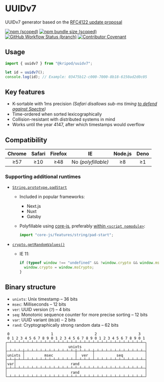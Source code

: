 # UUIDv7

UUIDv7 generator based on the [RFC4122 update proposal](https://www.ietf.org/id/draft-peabody-dispatch-new-uuid-format-01.html)

[![npm (scoped)](https://img.shields.io/npm/v/@kripod/uuidv7)](https://www.npmjs.com/package/@kripod/uuidv7)
[![npm bundle size (scoped)](https://img.shields.io/bundlephobia/minzip/@kripod/uuidv7)](https://bundlephobia.com/package/@kripod/uuidv7)
[![GitHub Workflow Status (branch)](https://img.shields.io/github/workflow/status/kripod/uuidv7/Node.js%20CI/main)](https://github.com/kripod/uuidv7/actions/workflows/node-ci.yaml)
[![Contributor Covenant](https://img.shields.io/badge/Contributor%20Covenant-2.1-4baaaa.svg)](./CODE_OF_CONDUCT.md)

## Usage

```js
import { uuidv7 } from "@kripod/uuidv7";

let id = uuidv7();
console.log(id); // Example: 03475b12-c000-7000-8b18-6150ad2d0c05
```

## Key features

- K-sortable with 1ms precision _(Safari disallows sub-ms timing [to defend against Spectre](https://webkit.org/blog/8048/what-spectre-and-meltdown-mean-for-webkit/))_
- Time-ordered when sorted lexicographically
- Collision-resistant with distributed systems in mind
- Works until the year 4147, after which timestamps would overflow

## Compatibility

| Chrome | Safari | Firefox |         IE          | Node.js | Deno |
| :----: | :----: | :-----: | :-----------------: | :-----: | :--: |
|  ≥57   |  ≥10   |   ≥48   | No _(polyfillable)_ |   ≥8    |  ≥1  |

### Supporting additional runtimes

- [`String.prototype.padStart`](https://caniuse.com/pad-start-end)

  - Included in popular frameworks:

    - Next.js
    - Nuxt
    - Gatsby

  - Polyfillable using [core-js](https://github.com/zloirock/core-js), preferably [within `<script nomodule>`](https://3perf.com/blog/polyfills/#modulenomodule):

    ```js
    import "core-js/features/string/pad-start";
    ```

- [`crypto.getRandomValues()`](https://caniuse.com/getrandomvalues)

  - IE 11:

    ```js
    if (typeof window !== "undefined" && !window.crypto && window.msCrypto) {
      window.crypto = window.msCrypto;
    }
    ```

## Binary structure

- `unixts`: Unix timestamp – 36 bits
- `msec`: Milliseconds – 12 bits
- `ver`: UUID version (`7`) – 4 bits
- `seq`: Monotonic sequence counter for more precise sorting – 12 bits
- `var`: UUID variant (`0b10`) – 2 bits
- `rand`: Cryptographically strong random data – 62 bits

<div aria-hidden="true">

```
 0                   1                   2                   3
 0 1 2 3 4 5 6 7 8 9 0 1 2 3 4 5 6 7 8 9 0 1 2 3 4 5 6 7 8 9 0 1
┌─┴─┴─┴─┴─┴─┴─┴─┴─┴─┴─┴─┴─┴─┴─┴─┴─┴─┴─┴─┴─┴─┴─┴─┴─┴─┴─┴─┴─┴─┴─┴─┐
│                            unixts                             │
├─┴─┴─┴─┼─┴─┴─┴─┴─┴─┴─┴─┴─┴─┴─┴─┼─┴─┴─┴─┼─┴─┴─┴─┴─┴─┴─┴─┴─┴─┴─┴─┤
│unixts │         msec          │  ver  │          seq          │
├─┴─┼─┴─┴─┴─┴─┴─┴─┴─┴─┴─┴─┴─┴─┴─┴─┴─┴─┴─┴─┴─┴─┴─┴─┴─┴─┴─┴─┴─┴─┴─┤
│var│                         rand                              │
├─┴─┴─┴─┴─┴─┴─┴─┴─┴─┴─┴─┴─┴─┴─┴─┴─┴─┴─┴─┴─┴─┴─┴─┴─┴─┴─┴─┴─┴─┴─┴─┤
│                             rand                              │
└─┴─┴─┴─┴─┴─┴─┴─┴─┴─┴─┴─┴─┴─┴─┴─┴─┴─┴─┴─┴─┴─┴─┴─┴─┴─┴─┴─┴─┴─┴─┴─┘
```

</div>
